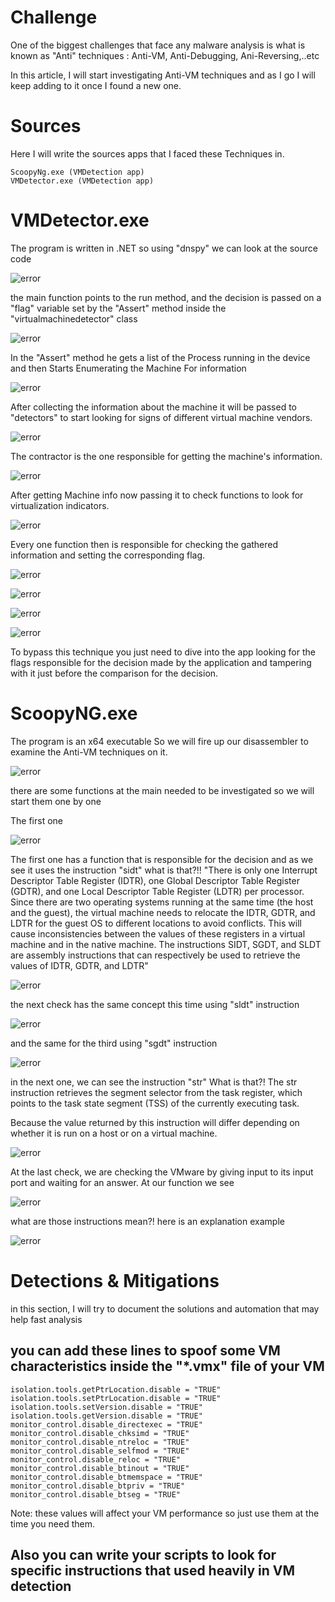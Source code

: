 # Challenge 

One of the biggest challenges that face any malware analysis is what is known as "Anti" techniques :
	Anti-VM,
	Anti-Debugging,
	Ani-Reversing,..etc

In this article, I will start investigating Anti-VM techniques and as I go I will keep adding to it once I found a new one.

# Sources

Here I will write the sources apps that I faced these Techniques in.

	ScoopyNg.exe (VMDetection app)
	VMDetector.exe (VMDetection app)


# VMDetector.exe

The program is written in .NET so using "dnspy" we can look at the source code

![error](Screenshoots/VMDetect/structure.png)

the main function points to the run method, and the decision is passed on a "flag" variable set by the "Assert" method inside the "virtualmachinedetector" class

![error](Screenshoots/VMDetect/main.png)

In the "Assert" method he gets a list of the Process running in the device and then Starts Enumerating the Machine For information

![error](Screenshoots/VMDetect/Enumeration.png)

After collecting the information about the machine it will be passed to "detectors" to start looking for signs of different virtual machine vendors.

![error](Screenshoots/VMDetect/Vendors.png)

The contractor is the one responsible for getting the machine's information.

![error](Screenshoots/VMDetect/Constractor.png)

After getting Machine info now passing it to check functions to look for virtualization indicators.

![error](Screenshoots/VMDetect/check.png)

Every one function then is responsible for checking the gathered information and setting the corresponding flag.

![error](Screenshoots/VMDetect/signs_check.png)

![error](Screenshoots/VMDetect/flags.png)

![error](Screenshoots/VMDetect/action.png)

![error](Screenshoots/VMDetect/detected.png)

To bypass this technique you just need to dive into the app looking for the flags responsible for the decision made by the application and tampering with it just before the comparison for the decision.

# ScoopyNG.exe

The program is an x64 executable So we will fire up our disassembler to examine the Anti-VM techniques on it.

![error](Screenshoots/Scoopy/main.png)

there are some functions at the main needed to be investigated so we will start them one by one 

The first one 

![error](Screenshoots/Scoopy/check1.png)

The first one has a function that is responsible for the decision and as we see it uses the instruction "sidt"
what is that?!!
"There is only one Interrupt Descriptor Table Register (IDTR), one Global Descriptor Table Register (GDTR), and one Local Descriptor Table Register (LDTR) per processor. Since there are two operating systems running at the same time (the host and the guest), the virtual machine needs to relocate the IDTR, GDTR, and LDTR for the guest OS to different locations to avoid conflicts. This will cause inconsistencies between the values of these registers in a virtual machine and in the native machine. The instructions SIDT, SGDT, and SLDT are assembly instructions that can respectively be used to retrieve the values of IDTR, GDTR, and LDTR"

![error](Screenshoots/Scoopy/sidt.png)

the next check has the same concept this time using "sldt" instruction

![error](Screenshoots/Scoopy/sldt.png)

and the same for the third using "sgdt" instruction

![error](Screenshoots/Scoopy/sgdt.png)

in the next one, we can see the instruction "str" 
What is that?!
The str instruction retrieves the segment selector from the task register, which points to the task state segment (TSS) of the currently executing task.

Because the value returned by this instruction will differ depending on whether it is run on a host or on a virtual machine.

![error](Screenshoots/Scoopy/str.png)

At the last check, we are checking the VMware by giving input to its input port and waiting for an answer.
At our function we see

![error](Screenshoots/Scoopy/in.png)

what are those instructions mean?!
here is an explanation example

![error](Screenshoots/Scoopy/decode.png)



# Detections & Mitigations

in this section, I will try to document the solutions and automation that may help fast analysis

## you can add these lines to spoof some VM characteristics inside the "\*.vmx" file of your VM

	isolation.tools.getPtrLocation.disable = "TRUE"
	isolation.tools.setPtrLocation.disable = "TRUE"
	isolation.tools.setVersion.disable = "TRUE"
	isolation.tools.getVersion.disable = "TRUE"
	monitor_control.disable_directexec = "TRUE"
	monitor_control.disable_chksimd = "TRUE"
	monitor_control.disable_ntreloc = "TRUE"
	monitor_control.disable_selfmod = "TRUE"
	monitor_control.disable_reloc = "TRUE"
	monitor_control.disable_btinout = "TRUE"
	monitor_control.disable_btmemspace = "TRUE"
	monitor_control.disable_btpriv = "TRUE"
	monitor_control.disable_btseg = "TRUE"

Note: these values will affect your VM performance so just use them at the time you need them.

## Also you can write your scripts to look for specific instructions that used heavily in VM detection
 

